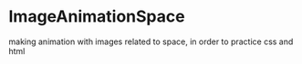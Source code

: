 # ImageAnimationSpace
making animation with images related to space, in order to practice css and html
